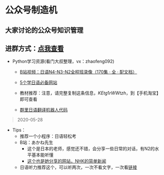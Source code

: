 
公众号制造机
==


大家讨论的公众号知识管理
--
进群方式：[点我查看](http://mp.weixin.qq.com/s?__biz=MzI2Nzg5MjgyNg==&mid=100000431&idx=1&sn=9dc486a67414a3fd59a2fe8be9db93e6&chksm=6af6a39a5d812a8cb01b77b109d6ceb618393fc3c4671ba58d604814b7efaca4ea289bf52818#rd)
--

- Python学习资源(看门大叔整理，vx：zhaofeng092)

    - [B站视频：日语N4-N3-N2全程班录像（170集 · 全 · 配文档）](https://www.bilibili.com/video/BV1ka4y1v7ff)

    - [5个学日语必备网站](https://mp.weixin.qq.com/s/3Z3gYrfjK86HnhZBqMC65g)

    - 教材推荐：注意，请完整复制这条信息，$KEtg1rWWtzh$，到【手机淘宝】即可查看

    - [群里日语翻译机器人代码](https://mp.weixin.qq.com/s/aqaq516F_oWYtNgghPx7AA)

> 2020-05-28
- Tips：
    - 推荐一个小程序：日语轻松考
    - B站：あかね先生
        - 这个是日本的老师，感觉还不错，会分享一些日常的对话，有N2的水平基本能听懂
        - [这个也是她分享的网站，NHK的简单新闻](https://www3.nhk.or.jp/news/easy/)
    - 日语听力推荐这个，可以听两次，一次不看文字，一次看[链接](https://mp.weixin.qq.com/s/uCmbUko5u853a7dHs-hnoQ)